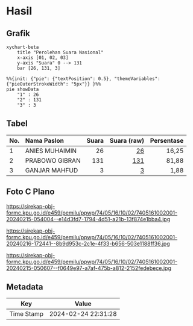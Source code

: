 # Hasil

## Grafik

```mermaid
xychart-beta
    title "Perolehan Suara Nasional"
    x-axis [01, 02, 03]
    y-axis "Suara" 0 --> 131
    bar [26, 131, 3]
```

```mermaid
%%{init: {"pie": {"textPosition": 0.5}, "themeVariables": {"pieOuterStrokeWidth": "5px"}} }%%
pie showData
    "1" : 26
    "2" : 131
    "3" : 3
```

## Tabel

| No. | Nama Paslon    | Suara | Suara (raw) | Persentase |
|:--- |:-------------- | -----:| -----------:| ----------:|
| 1   | ANIES MUHAIMIN | 26    | [26][p-1]   | 16,25      |
| 2   | PRABOWO GIBRAN | 131   | [131][p-2]  | 81,88      |
| 3   | GANJAR MAHFUD  | 3     | [3][p-3]    | 1,88       |


[p-1]: https://github.com/gigit-pemilu/pemilu-2024/blob/main/pilpres/hitung-suara/sub/74-sulawesi-tenggara/sub/05-konawe-selatan/sub/16-moramo-utara/sub/1002-lalowaru/sub/001-tps/sub/paslon-1.txt
[p-2]: https://github.com/gigit-pemilu/pemilu-2024/blob/main/pilpres/hitung-suara/sub/74-sulawesi-tenggara/sub/05-konawe-selatan/sub/16-moramo-utara/sub/1002-lalowaru/sub/001-tps/sub/paslon-2.txt
[p-3]: https://github.com/gigit-pemilu/pemilu-2024/blob/main/pilpres/hitung-suara/sub/74-sulawesi-tenggara/sub/05-konawe-selatan/sub/16-moramo-utara/sub/1002-lalowaru/sub/001-tps/sub/paslon-3.txt

## Foto C Plano

https://sirekap-obj-formc.kpu.go.id/e459/pemilu/ppwp/74/05/16/10/02/7405161002001-20240215-054004--e14d3fd7-1794-4d51-a21b-13f874e1bba4.jpg

https://sirekap-obj-formc.kpu.go.id/e459/pemilu/ppwp/74/05/16/10/02/7405161002001-20240216-172441--8b9d953c-2c1e-4f33-b656-503e1188ff36.jpg

https://sirekap-obj-formc.kpu.go.id/e459/pemilu/ppwp/74/05/16/10/02/7405161002001-20240215-050607--f0649e97-a7af-475b-a812-2152fedebece.jpg


## Metadata

| Key        | Value               |
| ---------- | ------------------- |
| Time Stamp | 2024-02-24 22:31:28 |



